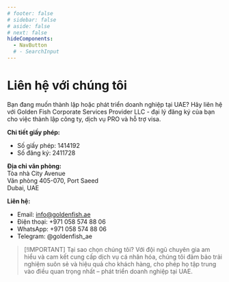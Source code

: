 ```yaml
---
# footer: false
# sidebar: false
# aside: false
# next: false
hideComponents:
  - NavButton
  # - SearchInput
---
```


<!-- <p>
  <img src="/img/Logo.avif" alt="logo" width="100" height="100" style="margin-left: 50%;">
</p> -->

# Liên hệ với chúng tôi

Bạn đang muốn thành lập hoặc phát triển doanh nghiệp tại UAE? Hãy liên hệ với Golden Fish Corporate Services Provider LLC - đại lý đăng ký của bạn cho việc thành lập công ty, dịch vụ PRO và hỗ trợ visa.

**Chi tiết giấy phép:**

- Số giấy phép: 1414192
- Số đăng ký: 2411728

**Địa chỉ văn phòng:**  
Tòa nhà City Avenue  
Văn phòng 405-070, Port Saeed  
Dubai, UAE

**Liên hệ:**

- Email: info@goldenfish.ae
- Điện thoại: +971 058 574 88 06
- WhatsApp: +971 058 574 88 06
- Telegram: @goldenfish_ae

<!-- WhatsApp us at [+971 058 574 88 06](https://wa.me/message/KDLD4FZVW7EUC1)
Telegram us at [@goldenfish_ae](https://t.me/goldenfish_ae) -->

> [!IMPORTANT] Tại sao chọn chúng tôi?
> Với đội ngũ chuyên gia am hiểu và cam kết cung cấp dịch vụ cá nhân hóa, chúng tôi đảm bảo trải nghiệm suôn sẻ và hiệu quả cho khách hàng, cho phép họ tập trung vào điều quan trọng nhất – phát triển doanh nghiệp tại UAE.

<ContactForm buttonText="Nói chuyện với chuyên gia" />